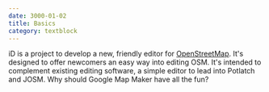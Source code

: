 ```yaml
---
date: 3000-01-02
title: Basics
category: textblock
---
```


iD is a project to develop a new, friendly editor for [OpenStreetMap](http://www.openstreetmap.org/).
It's designed to offer newcomers an easy way into editing OSM. It's intended to
complement existing editing software, a simple editor to lead into Potlatch and
JOSM. Why should Google Map Maker have all the fun?
